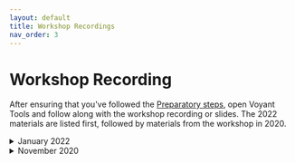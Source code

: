 ```yaml
---
layout: default
title: Workshop Recordings
nav_order: 3
---
```


# Workshop Recording    

After ensuring that you've followed the [Preparatory steps](preparation), open Voyant Tools and follow along with the workshop recording or slides. The 2022 materials are listed first, followed by materials from the workshop in 2020.

<details markdown="1">
<summary>January 2022</summary>
<iframe height="416" width="100%" allowfullscreen frameborder=0 src="https://echo360.ca/media/47bc1828-72c0-4936-b963-5ad76743142b/public"></iframe>
[View original here.](https://echo360.ca/media/47bc1828-72c0-4936-b963-5ad76743142b/public)

<embed src="assets/docs/voyant_20220126.pdf" style="border:none;" width="100%" height="466px">
[Download as PDF.](assets/docs/voyant_20220126.pdf)
</details>

<details markdown="1">
<summary>November 2020</summary>
<iframe height="416" width="100%" allowfullscreen frameborder=0 src="https://echo360.ca/media/cf61730c-a57a-4591-aeef-a4abf37a78ec/public"></iframe>
[View original here.](https://echo360.ca/media/cf61730c-a57a-4591-aeef-a4abf37a78ec/public)

<embed src="assets/docs/voyant_20201104.pdf" style="border:none;" width="100%" height="466px">
[Download as PDF.](assets/docs/voyant_20201104.pdf)
</details>

